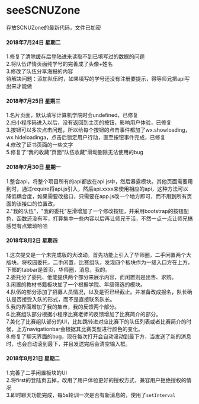 # seeSCNUZone
存放SCNUZone的最新代码，文件已加密

#### 2018年7月24日 星期二

1.修复了清除缓存后登陆进来读取不到已填写过的数据的问题<br>
2.将队伍详情页面纯学号的完善成了头像+姓名<br>
3.修改了队伍分享海报的内容<br>
待解决问题：添加队伍时，如果填写的学号还没有注册要提示，得等师兄把api写出来才能做

#### 2018年7月25日 星期三

1.名片页面，默认填写计算机学院时会undefined，已修复<br>
2.扫小程序码进入以后，没有返回到主页的按钮，影响用户体验，已修复<br>
3.按钮可以多次点击问题，所以给每个按钮的点击事件都加了wx.showloading，wx.hideloadinga，点击后锁定用户行动，直至按钮事件完成，已修复<br>
4.修改了证书页面的一些文字<br>
5.修复了“我的收藏”页面“队伍收藏”滑动删除无法使用的bug

#### 2018年7月30日 星期一
1.整合api，将整个项目所有的api都放在api.js中，然后暴露模块。其他页面需要用到时，通过require将api.js引入，然后api.xxxx来使用相应的api，这种方法可以降低耦合度，如果需要改接口，只需要在app.js改一个地方即可，而不用到所有页面的该接口的位置改。<br>
2."我的队伍"，"我的委托"左滑增加了一个修改按钮，并采用bootstrap的按钮配色，函数还没有写，打算集中一些内容以后再让师兄干活，不然一点一点让师兄搞感觉有点繁琐哈哈

#### 2018年8月2日 星期四
1.这次提交是一个未完成版的大改动。首先功能上引入了华师圈，二手闲置两个大版块。将校园委托，二手闲置，比赛组队，发现四个板块作为一级入口方在上方，下部的tabbar是首页，华师圈，消息，我的。<br>
2.委托分了委托、他能提供两个部分来展示内容，而闲置则是出售、求购。<br>
3.闲置的教材书籍板块加了一个根据学院、年级筛选的模块。<br>
4.队伍的部分添加了招募人员情况，以及是否已经截止。并准备改成报名，队长确认是否接受入队的形式，而不是直接联系队长。<br>
5.我的界面增加了我的集市，我的反馈两个部分。<br>
6.比赛组队部分根据小程序比赛老师的反馈增加了比赛简介的部分。<br>
7.美化了比赛组队部分的UI，比如跳转进对应比赛下的队伍列表或者比赛简介的时候，上方navigationbar会根据其比赛类型进行颜色的变化。<br>
8.修复了聊天界面的bug，现在每次打开会自动滚动到最下方，当发送了新的消息时，也会自动滚到最下，并且发送完后会清空输入框。

#### 2018年8月21日 星期二
1.完善了二手闲置板块的UI<br>
2.将first的登陆页去掉，改用了用户体验更好的授权方式，兼容用户拒绝授权的情况<br>
3.即时聊天功能完成，每5s轮训一次是否有新消息的，使用了```setInterval```<br>
